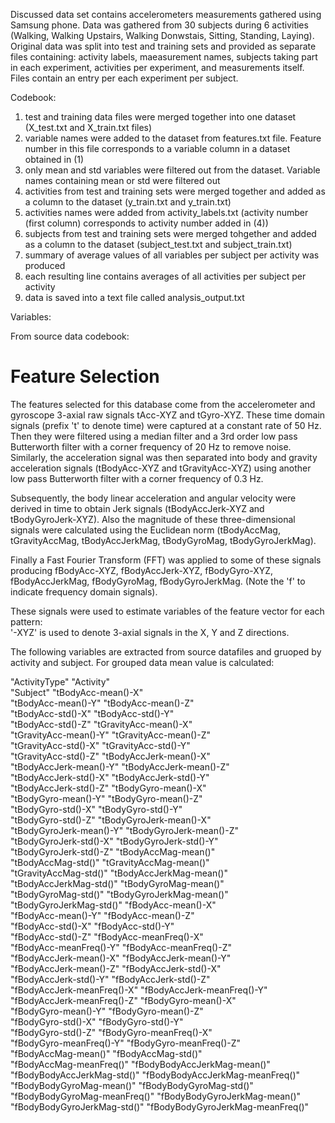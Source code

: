 Discussed data set contains accelerometers measurements gathered using Samsung phone. Data was gathered from 30 subjects during 6 activities (Walking, Walking Upstairs, Walking Donwstais, Sitting, Standing, Laying). Original data was split into test and training sets and provided as separate files containing: activity labels, maeasurement names, subjects taking part in each experiment, activities per experiment, and measurements itself. Files contain an entry per each experiment per subject.

Codebook:

1. test and training data files were merged together into one dataset (X_test.txt and X_train.txt files)
2. variable names were added to the dataset from features.txt file. Feature number in this file corresponds to a variable column in a dataset obtained in (1)
3. only mean and std variables were filtered out from the dataset. Variable names containing mean or std were filtered out
4. activities from test and training sets were merged together and added as a column to the dataset (y_train.txt and y_train.txt)
5. activities names were added from activity_labels.txt (activity number (first column) corresponds to activity number added in (4))
6. subjects from test and training sets were merged tohgether and added as a column to the dataset (subject_test.txt and subject_train.txt)
7. summary of average values of all variables per subject per activity was produced
8. each resulting line contains averages of all activities per subject per activity
9. data is saved into a text file called analysis_output.txt

Variables:

From source data codebook: 

Feature Selection 
=================

The features selected for this database come from the accelerometer and gyroscope 3-axial raw signals tAcc-XYZ and tGyro-XYZ. These time domain signals (prefix 't' to denote time) were captured at a constant rate of 50 Hz. Then they were filtered using a median filter and a 3rd order low pass Butterworth filter with a corner frequency of 20 Hz to remove noise. Similarly, the acceleration signal was then separated into body and gravity acceleration signals (tBodyAcc-XYZ and tGravityAcc-XYZ) using another low pass Butterworth filter with a corner frequency of 0.3 Hz. 

Subsequently, the body linear acceleration and angular velocity were derived in time to obtain Jerk signals (tBodyAccJerk-XYZ and tBodyGyroJerk-XYZ). Also the magnitude of these three-dimensional signals were calculated using the Euclidean norm (tBodyAccMag, tGravityAccMag, tBodyAccJerkMag, tBodyGyroMag, tBodyGyroJerkMag). 

Finally a Fast Fourier Transform (FFT) was applied to some of these signals producing fBodyAcc-XYZ, fBodyAccJerk-XYZ, fBodyGyro-XYZ, fBodyAccJerkMag, fBodyGyroMag, fBodyGyroJerkMag. (Note the 'f' to indicate frequency domain signals). 

These signals were used to estimate variables of the feature vector for each pattern:  
'-XYZ' is used to denote 3-axial signals in the X, Y and Z directions.



The following variables are extracted from source datafiles and gruoped by activity and subject. For grouped data mean value is calculated:

"ActivityType"
"Activity"                       
"Subject"
"tBodyAcc-mean()-X"              
"tBodyAcc-mean()-Y"
"tBodyAcc-mean()-Z"              
"tBodyAcc-std()-X"
"tBodyAcc-std()-Y"               
"tBodyAcc-std()-Z"
"tGravityAcc-mean()-X"           
"tGravityAcc-mean()-Y"
"tGravityAcc-mean()-Z"           
"tGravityAcc-std()-X"
"tGravityAcc-std()-Y"            
"tGravityAcc-std()-Z"
"tBodyAccJerk-mean()-X"          
"tBodyAccJerk-mean()-Y"
"tBodyAccJerk-mean()-Z"          
"tBodyAccJerk-std()-X"
"tBodyAccJerk-std()-Y"           
"tBodyAccJerk-std()-Z"
"tBodyGyro-mean()-X"             
"tBodyGyro-mean()-Y"
"tBodyGyro-mean()-Z"             
"tBodyGyro-std()-X"
"tBodyGyro-std()-Y"              
"tBodyGyro-std()-Z"
"tBodyGyroJerk-mean()-X"         
"tBodyGyroJerk-mean()-Y"
"tBodyGyroJerk-mean()-Z"         
"tBodyGyroJerk-std()-X"
"tBodyGyroJerk-std()-Y"          
"tBodyGyroJerk-std()-Z"
"tBodyAccMag-mean()"             
"tBodyAccMag-std()"
"tGravityAccMag-mean()"          
"tGravityAccMag-std()"
"tBodyAccJerkMag-mean()"         
"tBodyAccJerkMag-std()"
"tBodyGyroMag-mean()"            
"tBodyGyroMag-std()"
"tBodyGyroJerkMag-mean()"        
"tBodyGyroJerkMag-std()"
"fBodyAcc-mean()-X"              
"fBodyAcc-mean()-Y"
"fBodyAcc-mean()-Z"              
"fBodyAcc-std()-X"
"fBodyAcc-std()-Y"               
"fBodyAcc-std()-Z"
"fBodyAcc-meanFreq()-X"          
"fBodyAcc-meanFreq()-Y"
"fBodyAcc-meanFreq()-Z"          
"fBodyAccJerk-mean()-X"
"fBodyAccJerk-mean()-Y"          
"fBodyAccJerk-mean()-Z"
"fBodyAccJerk-std()-X"           
"fBodyAccJerk-std()-Y"
"fBodyAccJerk-std()-Z"           
"fBodyAccJerk-meanFreq()-X"
"fBodyAccJerk-meanFreq()-Y"      
"fBodyAccJerk-meanFreq()-Z"
"fBodyGyro-mean()-X"             
"fBodyGyro-mean()-Y"
"fBodyGyro-mean()-Z"             
"fBodyGyro-std()-X"
"fBodyGyro-std()-Y"              
"fBodyGyro-std()-Z"
"fBodyGyro-meanFreq()-X"         
"fBodyGyro-meanFreq()-Y"
"fBodyGyro-meanFreq()-Z"         
"fBodyAccMag-mean()"
"fBodyAccMag-std()"              
"fBodyAccMag-meanFreq()"
"fBodyBodyAccJerkMag-mean()"     
"fBodyBodyAccJerkMag-std()"
"fBodyBodyAccJerkMag-meanFreq()" 
"fBodyBodyGyroMag-mean()"
"fBodyBodyGyroMag-std()"         
"fBodyBodyGyroMag-meanFreq()"
"fBodyBodyGyroJerkMag-mean()"    
"fBodyBodyGyroJerkMag-std()"
"fBodyBodyGyroJerkMag-meanFreq()"
